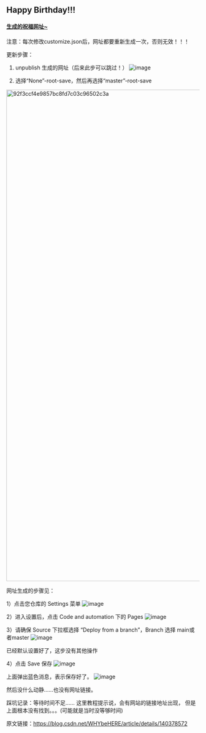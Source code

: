 ## Happy Birthday!!!

#### [生成的祝福网址~](https://fangandyim.github.io/happy-birthday/)

注意：每次修改customize.json后，网址都要重新生成一次，否则无效！！！

更新步骤：
1) unpublish 生成的网址（后来此步可以跳过！）
![image](https://github.com/user-attachments/assets/8bc0c090-5ddd-473a-b263-ade0572f2333)

2) 选择“None”-root-save，然后再选择“master”-root-save
<img width="1280" alt="92f3ccf4e9857bc8fd7c03c96502c3a" src="https://github.com/user-attachments/assets/34844dd0-9726-4a69-90d1-e5aa637de9dc" />

网址生成的步骤见：

1）点击您仓库的 Settings 菜单
![image](https://github.com/user-attachments/assets/e8f16702-ab77-4850-b968-9ac1be13af94)

2）进入设置后，点击 Code and automation 下的 Pages
![image](https://github.com/user-attachments/assets/9df00529-b6bb-4cd0-8ef0-92db714f38b4)

3）请确保 Source 下拉框选择 “Deploy from a branch”，Branch 选择 main或者master
![image](https://github.com/user-attachments/assets/3f871d44-7b0c-429b-a2c5-5b89fc60838d)

已经默认设置好了，这步没有其他操作

4）点击 Save 保存
![image](https://github.com/user-attachments/assets/bcd182f8-33ee-4543-8c0c-1f3b05226ed5)

上面弹出蓝色消息，表示保存好了。
![image](https://github.com/user-attachments/assets/c64c0e15-4008-4247-9adb-1e57f55d5ceb)

然后没什么动静……也没有网址链接。

踩坑记录：等待时间不足……
这里教程提示说，会有网站的链接地址出现， 但是上面根本没有找到。。。(可能就是当时没等够时间)
                        
原文链接：https://blog.csdn.net/WHYbeHERE/article/details/140378572
